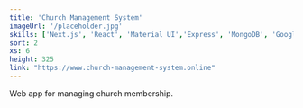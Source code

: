 ```yaml
---
title: 'Church Management System'
imageUrl: '/placeholder.jpg'
skills: ['Next.js', 'React', 'Material UI','Express', 'MongoDB', 'Google Cloud Platform']
sort: 2
xs: 6
height: 325
link: "https://www.church-management-system.online"
---
```


Web app for managing church membership.